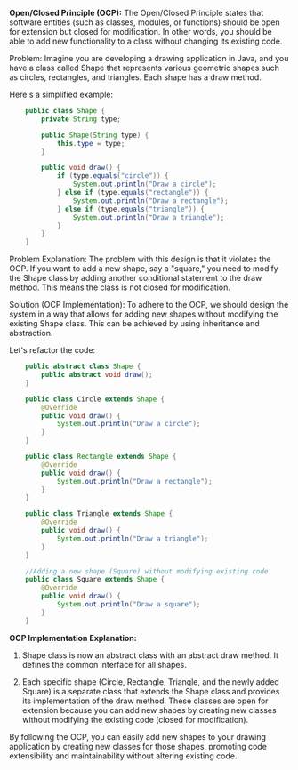 **Open/Closed Principle (OCP):**
The Open/Closed Principle states that software entities (such as classes, modules, or functions) should be open for extension but closed for modification. In other words, you should be able to add new functionality to a class without changing its existing code.

Problem:
Imagine you are developing a drawing application in Java, and you have a class called Shape that represents various geometric shapes such as circles, rectangles, and triangles. Each shape has a draw method.

Here's a simplified example:

```java
    public class Shape {
        private String type;

        public Shape(String type) {
            this.type = type;
        }

        public void draw() {
            if (type.equals("circle")) {
                System.out.println("Draw a circle");
            } else if (type.equals("rectangle")) {
                System.out.println("Draw a rectangle");
            } else if (type.equals("triangle")) {
                System.out.println("Draw a triangle");
            }
        }
    }

```

Problem Explanation:
The problem with this design is that it violates the OCP. If you want to add a new shape, say a "square," you need to modify the Shape class by adding another conditional statement to the draw method. This means the class is not closed for modification.

Solution (OCP Implementation):
To adhere to the OCP, we should design the system in a way that allows for adding new shapes without modifying the existing Shape class. This can be achieved by using inheritance and abstraction.

Let's refactor the code:

```java
    public abstract class Shape {
        public abstract void draw();
    }
```

```java
    public class Circle extends Shape {
        @Override
        public void draw() {
            System.out.println("Draw a circle");
        }
    }
```

```java
    public class Rectangle extends Shape {
        @Override
        public void draw() {
            System.out.println("Draw a rectangle");
        }
    }
```

```java
    public class Triangle extends Shape {
        @Override
        public void draw() {
            System.out.println("Draw a triangle");
        }
    }
```

```java
    //Adding a new shape (Square) without modifying existing code
    public class Square extends Shape {
        @Override
        public void draw() {
            System.out.println("Draw a square");
        }
    }

```

**OCP Implementation Explanation:**

1. Shape class is now an abstract class with an abstract draw method. It defines the common interface for all shapes.

2. Each specific shape (Circle, Rectangle, Triangle, and the newly added Square) is a separate class that extends the Shape class and provides its implementation of the draw method. These classes are open for extension because you can add new shapes by creating new classes without modifying the existing code (closed for modification).

By following the OCP, you can easily add new shapes to your drawing application by creating new classes for those shapes, promoting code extensibility and maintainability without altering existing code.
